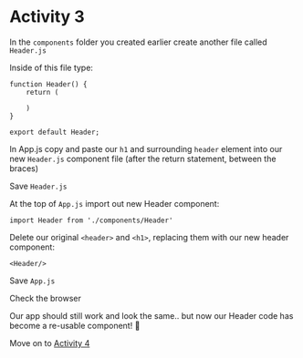 # Activity 3

In the `components` folder you created earlier create another file called `Header.js`

Inside of this file type:

```
function Header() {
    return (

    )
}

export default Header;
```

In App.js copy and paste our `h1` and surrounding `header` element into our new `Header.js` component file (after the return statement, between the braces)

Save `Header.js`

At the top of  `App.js` import out new Header component:

`import Header from './components/Header'`

Delete our original `<header>` and `<h1>`, replacing them with our new header component:

`<Header/>`

Save `App.js`

Check the browser

Our app should still work and look the same.. but now our Header code has become a re-usable component! 🥳

Move on to [Activity 4](./activity-4.md)